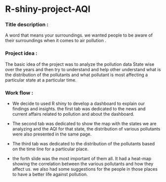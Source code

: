 # R-shiny-project-AQI
<h3><b>Title description :</b></h3>
A word that means your surroundings. we wanted people to be aware of their surroundings when it comes to air pollution .

<h3><b>Project idea :</b></h3>
The basic idea of the project was to analyze the pollution data State wise over the years and then try to understand and help other understand what is the distribution of the pollutants and what pollutant is most affecting a particular state at a particular time.

<h3><b>Work flow :</b></h3>

- We decide to used R shiny to develop a dashboard to explain our findings and insights. the first tab was dedicated to the news and current affairs related to pollution and about the dashboard.

- The second tab was dedicated to show the map with the states we are analyzing and the AQI for that state, the distribution of various pollutants were also presented in the same page.

- The third tab was dedicated to the distribution of the pollutants based on the time line for a particular place.

- the forth slide was the most important of them all. It had a heat-map showing the correlation between the various pollutants and how they affect us. we also had some suggestions for the people in those places to have a better life against pollution.
